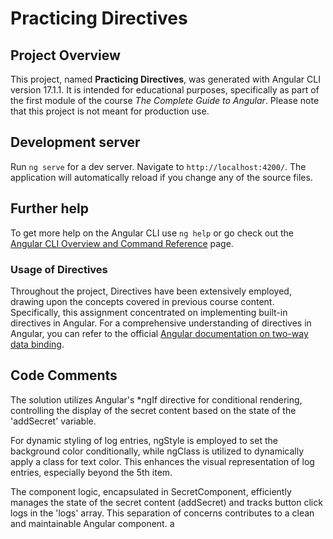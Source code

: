 # Practicing Directives

## Project Overview
This project, named **Practicing Directives**, was generated with Angular CLI version 17.1.1. It is intended for educational purposes, specifically as part of the first module of the course *The Complete Guide to Angular*. Please note that this project is not meant for production use.

## Development server
Run `ng serve` for a dev server. Navigate to `http://localhost:4200/`. The application will automatically reload if you change any of the source files.

## Further help

To get more help on the Angular CLI use `ng help` or go check out the [Angular CLI Overview and Command Reference](https://angular.io/cli) page.

### Usage of Directives
Throughout the project, Directives have been extensively employed, drawing upon the concepts covered in previous course content. Specifically, this assignment concentrated on implementing built-in directives in Angular. For a comprehensive understanding of directives in Angular, you can refer to the official [Angular documentation on two-way data binding](https://angular.io/guide/built-in-directives).

## Code Comments
The solution utilizes Angular's *ngIf directive for conditional rendering, controlling the display of the secret content based on the state of the 'addSecret' variable.

For dynamic styling of log entries, ngStyle is employed to set the background color conditionally, while ngClass is utilized to dynamically apply a class for text color. This enhances the visual representation of log entries, especially beyond the 5th item.

The component logic, encapsulated in SecretComponent, efficiently manages the state of the secret content (addSecret) and tracks button click logs in the 'logs' array. This separation of concerns contributes to a clean and maintainable Angular component.
a
